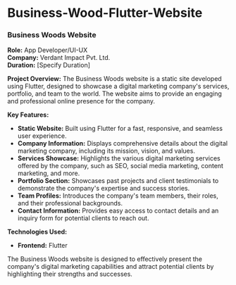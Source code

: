 # Business-Wood-Flutter-Website

### Business Woods Website
**Role:** App Developer/UI-UX  
**Company:** Verdant Impact Pvt. Ltd.  
**Duration:** [Specify Duration]

**Project Overview:**
The Business Woods website is a static site developed using Flutter, designed to showcase a digital marketing company's services, portfolio, and team to the world. The website aims to provide an engaging and professional online presence for the company.

**Key Features:**
- **Static Website:** Built using Flutter for a fast, responsive, and seamless user experience.
- **Company Information:** Displays comprehensive details about the digital marketing company, including its mission, vision, and values.
- **Services Showcase:** Highlights the various digital marketing services offered by the company, such as SEO, social media marketing, content marketing, and more.
- **Portfolio Section:** Showcases past projects and client testimonials to demonstrate the company's expertise and success stories.
- **Team Profiles:** Introduces the company's team members, their roles, and their professional backgrounds.
- **Contact Information:** Provides easy access to contact details and an inquiry form for potential clients to reach out.

**Technologies Used:**
- **Frontend:** Flutter

The Business Woods website is designed to effectively present the company's digital marketing capabilities and attract potential clients by highlighting their strengths and successes.
